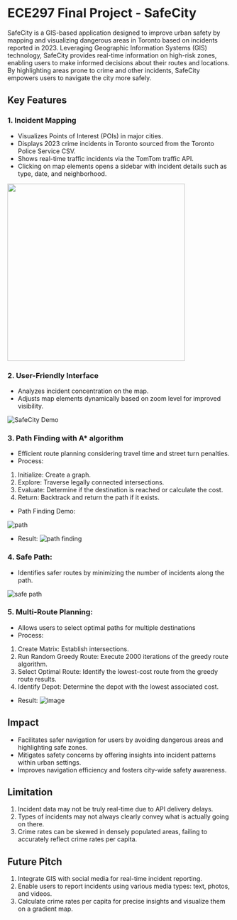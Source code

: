 # ECE297 Final Project - SafeCity
SafeCity is a GIS-based application designed to improve urban safety by mapping and visualizing dangerous areas in Toronto based on incidents reported in 2023. Leveraging Geographic Information Systems (GIS) technology, SafeCity provides real-time information on high-risk zones, enabling users to make informed decisions about their routes and locations. By highlighting areas prone to crime and other incidents, SafeCity empowers users to navigate the city more safely.

## Key Features
### 1. Incident Mapping
- Visualizes Points of Interest (POIs) in major cities.
- Displays 2023 crime incidents in Toronto sourced from the Toronto Police Service CSV.
- Shows real-time traffic incidents via the TomTom traffic API.
- Clicking on map elements opens a sidebar with incident details such as type, date, and neighborhood.
<img src="https://github.com/suyeon240park/ECE297-SafeCity/raw/main/assets/123034036/2799ddd8-da98-4137-a40e-c0e551cdd6c1" width="400">

 
### 2. User-Friendly Interface
- Analyzes incident concentration on the map.
- Adjusts map elements dynamically based on zoom level for improved visibility.

![SafeCity Demo](https://github.com/suyeon240park/ECE297-SafeCity/assets/123034036/36359ffd-ee31-42f6-a34a-ddffaf3d4b19)


### 3. Path Finding with A* algorithm
- Efficient route planning considering travel time and street turn penalties.
- Process:
1. Initialize: Create a graph.
2. Explore: Traverse legally connected intersections.
3. Evaluate: Determine if the destination is reached or calculate the cost.
4. Return: Backtrack and return the path if it exists.
 
- Path Finding Demo:

![path](https://github.com/suyeon240park/ECE297-SafeCity/assets/123034036/75cabfd5-fd3d-4b7e-9ce2-371ed97fa34a)


- Result:
![path finding](https://github.com/suyeon240park/ECE297-SafeCity/assets/123034036/02c3f6c8-f775-47cd-9bcc-44791ba68888)


### 4. Safe Path:
- Identifies safer routes by minimizing the number of incidents along the path.

![safe path](https://github.com/suyeon240park/ECE297-SafeCity/assets/123034036/de441772-7ad9-4c83-8d98-b567bf8bd6ce)


### 5. Multi-Route Planning:
- Allows users to select optimal paths for multiple destinations
- Process:
1. Create Matrix: Establish intersections.
2. Run Random Greedy Route: Execute 2000 iterations of the greedy route algorithm.
3. Select Optimal Route: Identify the lowest-cost route from the greedy route results.
4. Identify Depot: Determine the depot with the lowest associated cost.

- Result:
![image](https://github.com/suyeon240park/ECE297-SafeCity/assets/123034036/54fce5a7-f63a-4de2-9cce-833ae5e8f7a2)


## Impact
- Facilitates safer navigation for users by avoiding dangerous areas and highlighting safe zones.
- Mitigates safety concerns by offering insights into incident patterns within urban settings.
- Improves navigation efficiency and fosters city-wide safety awareness.


## Limitation
1. Incident data may not be truly real-time due to API delivery delays.
2. Types of incidents may not always clearly convey what is actually going on there.
3. Crime rates can be skewed in densely populated areas, failing to accurately reflect crime rates per capita.


## Future Pitch
1. Integrate GIS with social media for real-time incident reporting.
2. Enable users to report incidents using various media types: text, photos, and videos.
3. Calculate crime rates per capita for precise insights and visualize them on a gradient map.
